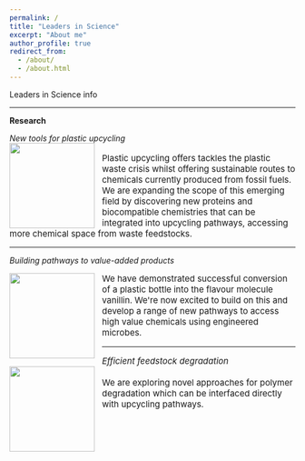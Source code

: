 ```yaml
---
permalink: /
title: "Leaders in Science"
excerpt: "About me"
author_profile: true
redirect_from: 
  - /about/
  - /about.html
---
```


Leaders in Science info

---

**Research**

*New tools for plastic upcycling*  
<img src="https://user-images.githubusercontent.com/93720728/200817740-06133b21-6517-4403-b244-941c5c290da5.png" align="left" width="150px" style="float:left; padding-right:10px"/>  
<span style="font-size:15px">
Plastic upcycling offers tackles the plastic waste crisis whilst offering sustainable routes to chemicals currently produced from fossil fuels. We are expanding the scope of this emerging field by discovering new proteins and biocompatible chemistries that can be integrated into upcycling pathways, accessing more chemical space from waste feedstocks.
</span>

---

*Building pathways to value-added products*  
  
<img src="https://user-images.githubusercontent.com/93720728/200817777-9cc8336f-a2a7-425a-8c28-218fd479fce7.png" align="left" width="150px" style="float:left; padding-right:10px"/>
<span style="font-size:15px"> We have demonstrated successful conversion of a plastic bottle into the flavour molecule vanillin. We're now excited to build on this and develop a range of new pathways to access high value chemicals using engineered microbes.
<span>
  
  ---

*Efficient feedstock degradation*  
<img src="https://user-images.githubusercontent.com/93720728/200817796-d85219c1-d805-4df5-ac27-4c6f49dbbc16.png" align="left" width="150px" style="float:left; padding-right:10px"/>  
  <span style="font-size:15px">
We are exploring novel approaches for polymer degradation which can be interfaced directly with upcycling pathways.
    <span>
